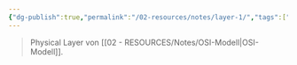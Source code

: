 ```yaml
---
{"dg-publish":true,"permalink":"/02-resources/notes/layer-1/","tags":["netzwerk"],"noteIcon":""}
---
```


> Physical Layer von [[02 - RESOURCES/Notes/OSI-Modell\|OSI-Modell]].